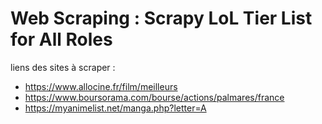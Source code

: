 # Web Scraping : Scrapy LoL Tier List for All Roles

liens des sites à scraper : 
- https://www.allocine.fr/film/meilleurs
- https://www.boursorama.com/bourse/actions/palmares/france
- https://myanimelist.net/manga.php?letter=A
